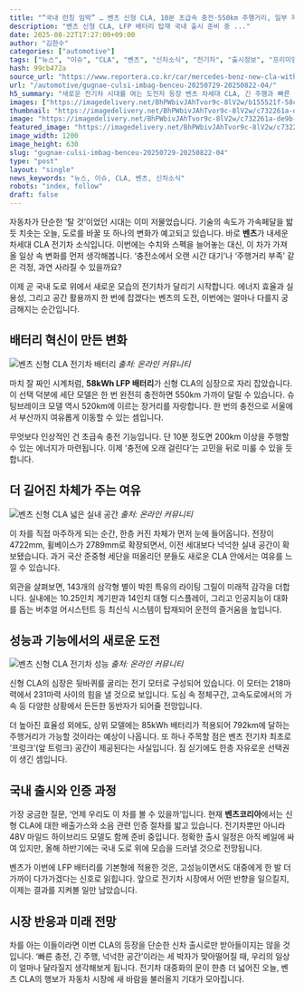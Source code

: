 ```yaml
---
title: "“국내 런칭 임박” … 벤츠 신형 CLA, 10분 초급속 충전·550km 주행거리, 일부 제원 공개"
description: "벤츠 신형 CLA, LFP 배터리 탑재 국내 출시 준비 중 ..."
date: 2025-08-22T17:27:00+09:00
author: "김한수"
categories: ["automotive"]
tags: ["뉴스", "이슈", "CLA", "벤츠", "신차소식", "전기차", "출시정보", "프리미엄", "충전혁명가속", "세대교체전기세단"]
hash: 99cb472a
source_url: "https://www.reportera.co.kr/car/mercedes-benz-new-cla-with-lfp/"
url: "/automotive/gugnae-culsi-imbag-benceu-20250729-20250822-04/"
h5_summary: "새로운 전기차 시대를 여는 도전자 등장 벤츠 차세대 CLA, 긴 주행과 빠른 충전의 신기원"
images: ["https://imagedelivery.net/BhPWbivJAhTvor9c-8lV2w/b155521f-58c8-446c-7f8a-3123eba94400/public", "https://imagedelivery.net/BhPWbivJAhTvor9c-8lV2w/5a0e33d6-6a3d-4a81-17f6-bb86703cc600/public", "https://imagedelivery.net/BhPWbivJAhTvor9c-8lV2w/9bd0be9f-e562-415b-0b7f-f2c585b8a400/public", "https://imagedelivery.net/BhPWbivJAhTvor9c-8lV2w/c732261a-de9b-44fd-52e1-171e2d144a00/public"]
thumbnail: "https://imagedelivery.net/BhPWbivJAhTvor9c-8lV2w/c732261a-de9b-44fd-52e1-171e2d144a00/public"
image: "https://imagedelivery.net/BhPWbivJAhTvor9c-8lV2w/c732261a-de9b-44fd-52e1-171e2d144a00/public"
featured_image: "https://imagedelivery.net/BhPWbivJAhTvor9c-8lV2w/c732261a-de9b-44fd-52e1-171e2d144a00/public"
image_width: 1200
image_height: 630
slug: "gugnae-culsi-imbag-benceu-20250729-20250822-04"
type: "post"
layout: "single"
news_keywords: "뉴스, 이슈, CLA, 벤츠, 신차소식"
robots: "index, follow"
draft: false
---
```


자동차가 단순한 ‘탈 것’이었던 시대는 이미 저물었습니다. 기술의 속도가 가속페달을 밟듯 치솟는 오늘, 도로를 바꿀 또 하나의 변화가 예고되고 있습니다. 바로 **벤츠**가 내세운 차세대 CLA 전기차 소식입니다. 이번에는 수치와 스펙을 늘어놓는 대신, 이 차가 가져올 일상 속 변화를 먼저 생각해봅니다. ‘충전소에서 오랜 시간 대기’나 ‘주행거리 부족’ 같은 걱정, 과연 사라질 수 있을까요?

이제 곧 국내 도로 위에서 새로운 모습의 전기차가 달리기 시작합니다. 에너지 효율과 실용성, 그리고 공간 활용까지 한 번에 잡겠다는 벤츠의 도전, 이번에는 얼마나 다를지 궁금해지는 순간입니다.

## 배터리 혁신이 만든 변화

![벤츠 신형 CLA 전기차 배터리](https://imagedelivery.net/BhPWbivJAhTvor9c-8lV2w/b155521f-58c8-446c-7f8a-3123eba94400/public)
*출처: 온라인 커뮤니티*


마치 잘 짜인 시계처럼, **58kWh LFP 배터리**가 신형 CLA의 심장으로 자리 잡았습니다. 이 선택 덕분에 세단 모델은 한 번 완전히 충전하면 550km 가까이 달릴 수 있습니다. 슈팅브레이크 모델 역시 520km에 이르는 장거리를 자랑합니다. 한 번의 충전으로 서울에서 부산까지 여유롭게 이동할 수 있는 셈입니다.

무엇보다 인상적인 건 초급속 충전 기능입니다. 단 10분 정도면 200km 이상을 주행할 수 있는 에너지가 마련됩니다. 이제 ‘충전에 오래 걸린다’는 고민을 뒤로 미룰 수 있을 듯합니다.

## 더 길어진 차체가 주는 여유

![벤츠 신형 CLA 넓은 실내 공간](https://imagedelivery.net/BhPWbivJAhTvor9c-8lV2w/9bd0be9f-e562-415b-0b7f-f2c585b8a400/public)
*출처: 온라인 커뮤니티*


이 차를 직접 마주하게 되는 순간, 한층 커진 차체가 먼저 눈에 들어옵니다. 전장이 4722mm, 휠베이스가 2789mm로 확장되면서, 이전 세대보다 넉넉한 실내 공간이 확보됐습니다. 과거 국산 준중형 세단을 떠올리던 분들도 새로운 CLA 안에서는 여유를 느낄 수 있습니다.

외관을 살펴보면, 143개의 삼각형 별이 박힌 특유의 라이팅 그릴이 미래적 감각을 더합니다. 실내에는 10.25인치 계기판과 14인치 대형 디스플레이, 그리고 인공지능이 대화를 돕는 버추얼 어시스턴트 등 최신식 시스템이 탑재되어 운전의 즐거움을 높입니다.

## 성능과 기능에서의 새로운 도전

![벤츠 신형 CLA 전기차 성능](https://imagedelivery.net/BhPWbivJAhTvor9c-8lV2w/5a0e33d6-6a3d-4a81-17f6-bb86703cc600/public)
*출처: 온라인 커뮤니티*


신형 CLA의 심장은 뒷바퀴를 굴리는 전기 모터로 구성되어 있습니다. 이 모터는 218마력에서 231마력 사이의 힘을 낼 것으로 보입니다. 도심 속 정체구간, 고속도로에서의 가속 등 다양한 상황에서 든든한 동반자가 되어줄 전망입니다.

더 높아진 효율성 외에도, 상위 모델에는 85kWh 배터리가 적용되어 792km에 달하는 주행거리가 가능할 것이라는 예상이 나옵니다. 또 하나 주목할 점은 벤츠 전기차 최초로 ‘프렁크’(앞 트렁크) 공간이 제공된다는 사실입니다. 짐 싣기에도 한층 자유로운 선택권이 생긴 셈입니다.

## 국내 출시와 인증 과정

가장 궁금한 질문, ‘언제 우리도 이 차를 볼 수 있을까’입니다. 현재 **벤츠코리아**에서는 신형 CLA에 대한 배출가스와 소음 관련 인증 절차를 밟고 있습니다. 전기차뿐만 아니라 48V 마일드 하이브리드 모델도 함께 준비 중입니다. 정확한 출시 일정은 아직 베일에 싸여 있지만, 올해 하반기에는 국내 도로 위에 모습을 드러낼 것으로 전망됩니다.

벤츠가 이번에 LFP 배터리를 기본형에 적용한 것은, 고성능이면서도 대중에게 한 발 더 가까이 다가가겠다는 신호로 읽힙니다. 앞으로 전기차 시장에서 어떤 반향을 일으킬지, 이제는 결과를 지켜볼 일만 남았습니다.

## 시장 반응과 미래 전망

차를 아는 이들이라면 이번 CLA의 등장을 단순한 신차 출시로만 받아들이지는 않을 것입니다. ‘빠른 충전, 긴 주행, 넉넉한 공간’이라는 세 박자가 맞아떨어질 때, 우리의 일상이 얼마나 달라질지 생각해보게 됩니다. 전기차 대중화의 문이 한층 더 넓어진 오늘, 벤츠 CLA의 행보가 자동차 시장에 새 바람을 불러올지 기대가 모아집니다.
